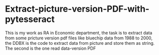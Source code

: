 # Extract-picture-version-PDF-with-pytesseract

This is my work as RA in Economic department, the task is to extract data from some pricture version pdf files like bluechip data from 1988 to 2000, the DDBX is the code to extract data from picture and store them as string. The second is the one read data-version PDF
